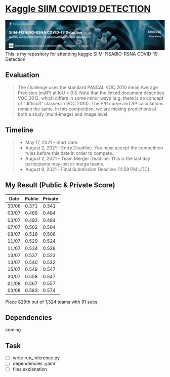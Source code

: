 # [Kaggle SIIM COVID19 DETECTION](https://www.kaggle.com/competitions/siim-covid19-detection)

![competions-banner](/misc/banner.png)
This is my repository for attending kaggle SIIM-FISABIO-RSNA COVID-19 Detection

## Evaluation

> The challenge uses the standard PASCAL VOC 2010 mean Average Precision (mAP) at IoU > 0.5. Note that the linked document describes VOC 2012, which differs in some minor ways (e.g. there is no concept of "difficult" classes in VOC 2010). The P/R curve and AP calculations remain the same. In this competition, we are making predictions at both a study (multi-image) and image level.

## Timeline

> - May 17, 2021 - Start Date.
> - August 2, 2021 - Entry Deadline. You must accept the competition rules before this date in order to compete.
> - August 2, 2021 - Team Merger Deadline. This is the last day participants may join or merge teams.
> - August 9, 2021 - Final Submission Deadline (11:59 PM UTC).

## My Result (Public & Private Score)

| Date  | Public | Private |
| ----- | ------ | ------- |
| 30/06 | 0.371  | 0.341   |
| 03/07 | 0.489  | 0.484   |
| 03/07 | 0.492  | 0.484   |
| 07/07 | 0.502  | 0.504   |
| 08/07 | 0.518  | 0.506   |
| 11/07 | 0.529  | 0.524   |
| 11/07 | 0.534  | 0.528   |
| 13/07 | 0.537  | 0.523   |
| 13/07 | 0.540  | 0.532   |
| 15/07 | 0.549  | 0.547   |
| 30/07 | 0.558  | 0.547   |
| 01/08 | 0.567  | 0.557   |
| 03/08 | 0.583  | 0.574   |

Place 829th out of 1,324 teams with 91 subs

## Dependencies

coming

## Task

- [ ] write run_inference.py
- [ ] dependencies .yaml
- [ ] files explanation
